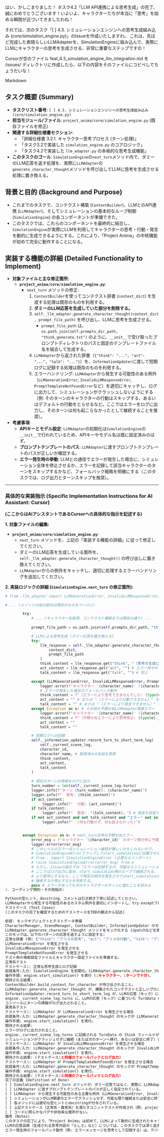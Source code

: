 はい、かしこまりました！
タスク4.2「LLM API連携による思考生成」の完了、誠におめでとうございます！いよいよ、キャラクターたちが本当に「思考」を始める瞬間が近づいてきましたわね！

それでは、次のタスク「[ ] 4.3. シミュレーションエンジンへの思考生成組み込み (core/simulation_engine.py)」のIssueを作成いたしますわ。
これは、先ほど完成した素晴らしいLLMAdapterを、SimulationEngineに組み込んで、実際にLLMにキャラクターの思考を生成させる、非常に重要なステップですの！

Cursorが空のファイル feat_4.3_simulation_engine_llm_integration.md を /issues/ ディレクトリに作成したら、以下の内容をそのファイルにコピペしてちょうだいな！

Markdown

## タスク概要 (Summary)

* **タスクリスト番号**: `[ ] 4.3. シミュレーションエンジンへの思考生成組み込み (core/simulation_engine.py)`
* **担当モジュール/ファイル**: `project_anima/core/simulation_engine.py` (既存ファイルを修正)
* **関連する詳細仕様書セクション**:
    * 「詳細仕様書 3.2.1. キャラクター思考プロセス (ターン処理)」
    * 「タスク3.2で実装した `simulation_engine.py` のコアロジック」
    * 「タスク4.2で実装した `llm_adapter.py` の本格的な思考生成機能」
* **このタスクのゴール**: `SimulationEngine`の`next_turn`メソッド内で、ダミーのLLM応答を返す処理を、実際に`LLMAdapter`の`generate_character_thought`メソッドを呼び出してLLMに思考を生成させる処理に置き換える。

## 背景と目的 (Background and Purpose)

* これまでのタスクで、コンテクスト構築 (`ContextBuilder`)、LLMとのAPI連携 (`LLMAdapter`)、そしてシミュレーションの基本的なループ制御 (`SimulationEngine`) の各コンポーネントが準備できた。
* このタスクでは、これらのコンポーネントを最終的に結合し、`SimulationEngine`が実際にLLMを利用してキャラクターの思考・行動・発言を動的に生成できるようにする。これにより、「Project Anima」の中核機能が初めて完全に動作することになる。

## 実装する機能の詳細 (Detailed Functionality to Implement)

* **対象ファイルと主な修正箇所**:
    * **`project_anima/core/simulation_engine.py`**:
        * `next_turn` メソッドの修正:
            1.  `ContextBuilder`を使ってコンテクスト辞書 (`context_dict`) を生成する処理は既存のものを利用する。
            2.  **ダミーのLLM応答を生成していた部分を削除する。**
            3.  `self._llm_adapter.generate_character_thought(context_dict, prompt_file_path)` を呼び出し、LLMに思考を生成させる。
                * `prompt_file_path` は、`os.path.join(self.prompts_dir_path, "think_generate.txt")` のように、`__init__`で受け取ったプロンプトディレクトリのパスと固定のテンプレートファイル名を結合して生成する。
            4.  `LLMAdapter`から返された辞書（`{"think": "...", "act": "...", "talk": "..."}`）を、`InformationUpdater`に渡して短期ログに記録する処理は既存のものを利用する。
            5.  エラーハンドリング: `LLMAdapter`から発生する可能性のある例外（`LLMGenerationError`, `InvalidLLMResponseError`, `PromptTemplateNotFoundError`など）を適切にキャッチし、ログに出力して、シミュレーションがクラッシュしないようにする（例: そのターンのキャラクターの行動はスキップする、あるいはデフォルトの行動をとらせるなど。ここではエラーをログに出力し、そのターンは何も起こらなかったとして継続することを推奨）。
* **考慮事項**:
    * **APIキーとモデル設定**: `LLMAdapter`の初期化は`SimulationEngine`の`__init__`で行われているため、APIキーやモデル名は既に設定済みのはず。
    * **プロンプトテンプレートのパス**: `LLMAdapter`に渡すプロンプトテンプレートのパスが正しいか確認する。
    * **エラー発生時の挙動**: LLMとの通信でエラーが発生した場合に、シミュレーション全体を停止させるか、エラーを記録して該当キャラクターのターンをスキップするかなど、フォールバック戦略を明確にする（このタスクでは、ログ出力とターンスキップを推奨）。

---

### 具体的な実装指示 (Specific Implementation Instructions for AI Assistant: Cursor)

**(ここからはAIアシスタントであるCursorへの具体的な指示を記述する)**

**1. 対象ファイルの編集:**

* **`project_anima/core/simulation_engine.py`**:
    * `next_turn` メソッドを、上記の「実装する機能の詳細」に従って修正してください。
    * ダミーのLLM応答を生成している箇所を、`self._llm_adapter.generate_character_thought()` の呼び出しに置き換えてください。
    * `LLMAdapter`からの例外をキャッチし、適切に処理するエラーハンドリングを追加してください。

**2. 実装ロジックの詳細 (`SimulationEngine.next_turn` の修正箇所):**

```python
# from .llm_adapter import LLMGenerationError, InvalidLLMResponseError, PromptTemplateNotFoundError (必要に応じてインポート)

# ... (メソッドの他の部分は既存のものをベースに)

        try:
            # ... (キャラクター名取得、コンテクスト構築までは既存の通り) ...
            
            prompt_file_path = os.path.join(self.prompts_dir_path, "think_generate.txt")

            # LLMによる思考生成 (ダミー応答を置き換える)
            try:
                llm_response = self._llm_adapter.generate_character_thought(
                    context_dict, 
                    prompt_file_path
                )
                think_content = llm_response.get("think", "（思考の生成に失敗しました）")
                act_content = llm_response.get("act", "") # エラー時やキーがない場合は空文字
                talk_content = llm_response.get("talk", "") # 同上

            except (LLMGenerationError, InvalidLLMResponseError, PromptTemplateNotFoundError) as e:
                logger.error(f"キャラクター '{character_name}' ({character_id}) の思考生成中にエラーが発生しました: {str(e)}")
                # エラーが発生した場合のフォールバック動作
                think_content = f"（エラーにより思考できませんでした: {type(e).__name__}）"
                act_content = "" # または "（エラーにより行動できません）" など
                talk_content = "" # または "（エラーにより発言できません）" など
            except Exception as e: # その他の予期せぬLLMAdapter関連エラー
                logger.error(f"キャラクター '{character_name}' ({character_id}) の思考生成中に予期せぬLLMAdapterエラー: {str(e)}")
                think_content = f"（予期せぬエラーにより思考停止: {type(e).__name__}）"
                act_content = ""
                talk_content = ""

            # 短期ログへの記録
            self._information_updater.record_turn_to_short_term_log(
                self._current_scene_log,
                character_id,
                character_name, # 取得済みの名前を使用
                think_content,
                act_content,
                talk_content
            )
            
            # 現在のターンの情報をログに出力
            turn_number = len(self._current_scene_log.turns)
            logger.info(f"ターン {turn_number}: {character_name}")
            logger.info(f"  思考: {think_content}")
            if act_content:
                 logger.info(f"  行動: {act_content}")
            if talk_content:
                 logger.info(f"  発言: 「{talk_content}」") # 発言を括弧で囲む
            if not act_content and not talk_content and "エラー" not in think_content : # エラーでない場合で行動も発言もない場合
                 logger.info(f"  (何も行動せず、何も話さなかった)")


        except Exception as e: # next_turn全体の予期せぬエラー
            error_msg = f"キャラクター '{character_id}' のターン実行中に予期せぬ致命的エラーが発生しました: {str(e)}"
            logger.error(error_msg)
            # このレベルのエラーはシミュレーション継続が難しいかもしれないので、
            # SimulationEngineErrorでラップしてstart_simulationに伝播させることを検討
            # from . import SimulationEngineError (必要ならインポート)
            # raise SimulationEngineError(error_msg) from e
            # ただし、Issueの指示では「エラーは記録するが、可能ならシミュレーションは継続」なので、
            # ここではログ出力に留め、start_simulation側のループで継続される。
            # より堅牢にするなら、ここで特定の例外を発生させてstart_simulation側でキャッチし、
            # 継続するか停止するかを判断する。
            pass # エラーがあっても次のキャラクターのターンに進むことを試みる
3. コーディング規約・その他指示:

Pythonの型ヒント、docstring、コメントは引き続き丁寧に記述してください。
LLMAdapterから発生する可能性のあるカスタム例外を適切にインポートし、try-exceptブロックで処理してください。
テストケース (Test Cases)
(このタスクの完了を確認するためのテストケースをTDDの観点から記述)

前提: モックオブジェクトとテストデータ準備
CharacterManager, SceneManager, ContextBuilder, InformationUpdater のモックまたは実際のインスタンスを準備する。
LLMAdapter.generate_character_thought メソッドをモック化する (@patchなどを使用)。
このモックは、以下のパターンの応答を返すように設定する:
正常な辞書 (例: {"think": "アリスの思考", "act": "アリスの行動", "talk": "アリスの発言"})
LLMGenerationError を発生させる
InvalidLLMResponseError を発生させる
PromptTemplateNotFoundError を発生させる
テスト用の場面設定ファイルとキャラクター設定ファイルを準備する。
正常系テスト
テストケース1: 正常な思考生成とログ記録
前提条件/入力: SimulationEngine を初期化。LLMAdapter.generate_character_thought のモックが正常な辞書を返す。
操作手順: engine.start_simulation() を実行 (1キャラクター、1ターンで十分)。
期待される結果:
ContextBuilder.build_context_for_character が呼び出されること。
LLMAdapter.generate_character_thought が、構築されたコンテクストと正しいプロンプトテンプレートパスで呼び出されること。
InformationUpdater.record_turn_to_short_term_log が、LLMの応答（モック）に基づいて呼び出されること。
engine._current_scene_log.turns に、LLMの応答（モック）に基づいた TurnData が1件記録されること。
コンソールにターンの情報がログ出力されること。
異常系テスト
テストケース1: LLMAdapter が LLMGenerationError を発生させる場合
前提条件/入力: LLMAdapter.generate_character_thought のモックが LLMGenerationError を発生させる。
操作手順: engine.start_simulation() を実行。
期待される結果:
エラーがログに出力されること。
engine._current_scene_log.turns に記録される TurnData の think フィールドが、「（エラーにより思考できませんでした…）」のようなフォールバック内容になること。
シミュレーションがクラッシュせずに継続（または次のターンへ移行、あるいは安全に終了）すること。
テストケース2: LLMAdapter が InvalidLLMResponseError を発生させる場合
前提条件/入力: LLMAdapter.generate_character_thought のモックが InvalidLLMResponseError を発生させる。
操作手順: engine.start_simulation() を実行。
期待される結果: (テストケース1と同様のフォールバックとログ出力)
テストケース3: LLMAdapter が PromptTemplateNotFoundError を発生させる場合
前提条件/入力: LLMAdapter.generate_character_thought のモックが PromptTemplateNotFoundError を発生させる。
操作手順: engine.start_simulation() を実行。
期待される結果: (テストケース1と同様のフォールバックとログ出力)
完了の定義 (Definition of Done)
[ ] SimulationEngine.next_turn メソッドが、ダミー応答ではなく、実際に LLMAdapter.generate_character_thought を呼び出してLLMに思考を生成させるように修正されている。
[ ] LLMAdapter に渡すプロンプトテンプレートのパスが正しく指定されている。
[ ] LLMAdapter から発生する可能性のある主要な例外（LLMGenerationError, InvalidLLMResponseError, PromptTemplateNotFoundError）が next_turn 内で適切に処理され、ログが出力され、フォールバック動作（例: エラーを示す思考内容でログ記録）が実装されている。
[ ] シミュレーションがLLM関連のエラーでクラッシュせず、可能な限り継続または安全に終了する。
[ ] 各メソッドには適切な型ヒントとdocstringが付与されている。
[ ] 上記テストケース（正常系・異常系）を満たすユニットテストが作成され（例: project_anima/tests/test_simulation_engine.py を拡張）、全て成功する（LLM API呼び出しはモックを使用）。
[ ] コードに明らかなバグや非効率な箇所がない。
備考 (Notes)
このタスクの完了により、「Project Anima」は初めて、LLMによって動的に生成されたキャラクターの思考・行動・発言を伴うシミュレーションを実行できるようになります！これは非常に大きなマイルストーンですわ！
LLMの応答品質（生成される思考内容の「らしさ」など）については、このタスクでは深く追求しません。まずはシステムとして連携して動作することが目標です。応答品質の向上は、今後のプロンプトチューニングのタスクで対応します。
エラー発生時のフォールバック動作（例: エラーメッセージを思考として記録する）は、デバッグや問題特定に役立ちます。
